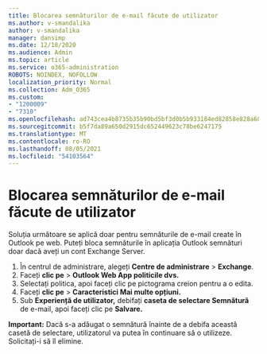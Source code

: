 ```yaml
---
title: Blocarea semnăturilor de e-mail făcute de utilizator
ms.author: v-smandalika
author: v-smandalika
manager: dansimp
ms.date: 12/18/2020
ms.audience: Admin
ms.topic: article
ms.service: o365-administration
ROBOTS: NOINDEX, NOFOLLOW
localization_priority: Normal
ms.collection: Adm_O365
ms.custom:
- "1200009"
- "7310"
ms.openlocfilehash: ad743cea4b8735b35b90bd5bf3d0b5b933184ed82858e828a68beb2ca2f8270c
ms.sourcegitcommit: b5f7da89a650d2915dc652449623c78be6247175
ms.translationtype: MT
ms.contentlocale: ro-RO
ms.lasthandoff: 08/05/2021
ms.locfileid: "54103564"
---
```

# <a name="block-user-made-email-signatures"></a>Blocarea semnăturilor de e-mail făcute de utilizator

Soluția următoare se aplică doar pentru semnăturile de e-mail create în Outlook pe web. Puteți bloca semnăturile în aplicația Outlook semnături doar dacă aveți un cont Exchange Server.

1. În centrul de administrare, alegeți **Centre de administrare**  >  **Exchange**.
2. Faceți **clic pe**  >  **Outlook Web App politicile dvs.**
3. Selectați politica, apoi faceți clic pe pictograma creion pentru a o edita.
4. Faceți **clic pe**  >  **Caracteristici Mai multe opțiuni.**
5. Sub **Experiență de utilizator,** debifați **caseta de selectare Semnătură** de e-mail, apoi faceți clic pe **Salvare.**

**Important:** Dacă s-a adăugat o semnătură înainte de a debifa această casetă de selectare, utilizatorul va putea în continuare să o utilizeze. Solicitați-i să îl elimine.
